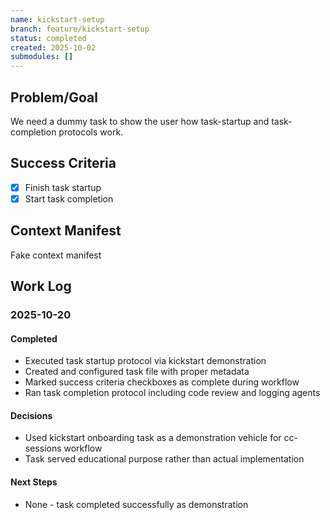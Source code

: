 ```yaml
---
name: kickstart-setup
branch: feature/kickstart-setup
status: completed
created: 2025-10-02
submodules: []
---
```


## Problem/Goal
We need a dummy task to show the user how task-startup and task-completion protocols work.

## Success Criteria
- [x] Finish task startup
- [x] Start task completion

## Context Manifest
Fake context manifest

## Work Log

### 2025-10-20

#### Completed
- Executed task startup protocol via kickstart demonstration
- Created and configured task file with proper metadata
- Marked success criteria checkboxes as complete during workflow
- Ran task completion protocol including code review and logging agents

#### Decisions
- Used kickstart onboarding task as a demonstration vehicle for cc-sessions workflow
- Task served educational purpose rather than actual implementation

#### Next Steps
- None - task completed successfully as demonstration
